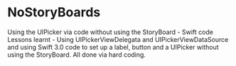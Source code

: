 # NoStoryBoards
Using the UIPicker via code without using the StoryBoard - Swift code
Lessons learnt - Using UIPickerViewDelegata and UIPickerViewDataSource and using Swift 3.0 code to set up a label, button and a UIPicker
without using the StoryBoard. All done via hard coding.
